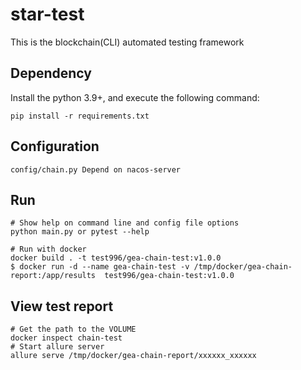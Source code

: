 # star-test

This is the blockchain(CLI) automated testing framework

## Dependency

Install the python 3.9+, and execute the following command:

```shell
pip install -r requirements.txt
```

## Configuration

```shell
config/chain.py Depend on nacos-server
```

## Run

```shell
# Show help on command line and config file options
python main.py or pytest --help

# Run with docker
docker build . -t test996/gea-chain-test:v1.0.0
$ docker run -d --name gea-chain-test -v /tmp/docker/gea-chain-report:/app/results  test996/gea-chain-test:v1.0.0
```

## View test report

```shell
# Get the path to the VOLUME
docker inspect chain-test
# Start allure server
allure serve /tmp/docker/gea-chain-report/xxxxxx_xxxxxx
```